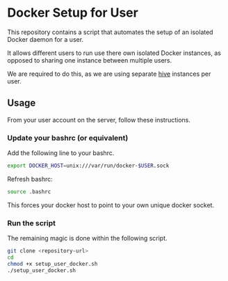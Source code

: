 # Docker Setup for User

This repository contains a script that automates the setup of an isolated
Docker daemon for a user.

It allows different users to run use there own isolated Docker instances,
as opposed to sharing one instance between multiple users.

We are required to do this, as we are using separate
[hive](https://github.com/ethereum/hive) instances per user.


## Usage
From your user account on the server, follow these instructions.


### Update your bashrc (or equivalent)

Add the following line to your bashrc.
```bash
export DOCKER_HOST=unix:///var/run/docker-$USER.sock
```

Refresh bashrc:
```bash
source .bashrc
```

This forces your docker host to point to your own unique docker socket.


### Run the script

The remaining magic is done within the following script.
```bash
git clone <repository-url>
cd 
chmod +x setup_user_docker.sh
./setup_user_docker.sh
```


